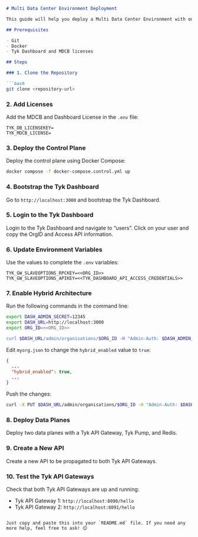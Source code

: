 ```markdown
# Multi Data Center Environment Deployment

This guide will help you deploy a Multi Data Center Environment with one control plane and two data planes.

## Prerequisites

- Git
- Docker
- Tyk Dashboard and MDCB licenses

## Steps

### 1. Clone the Repository

```bash
git clone <repository-url>
```

### 2. Add Licenses

Add the MDCB and Dashboard License in the `.env` file:

```env
TYK_DB_LICENSEKEY=
TYK_MDCB_LICENSE=
```

### 3. Deploy the Control Plane

Deploy the control plane using Docker Compose:

```bash
docker compose -f docker-compose.control.yml up
```

### 4. Bootstrap the Tyk Dashboard

Go to `http://localhost:3000` and bootstrap the Tyk Dashboard.

### 5. Login to the Tyk Dashboard

Login to the Tyk Dashboard and navigate to “users”. Click on your user and copy the OrgID and Access API information.

### 6. Update Environment Variables

Use the values to complete the `.env` variables:

```env
TYK_GW_SLAVEOPTIONS_RPCKEY=<<ORG_ID>>
TYK_GW_SLAVEOPTIONS_APIKEY=<<TYK_DASHBOARD_API_ACCESS_CREDENTIALS>>
```

### 7. Enable Hybrid Architecture

Run the following commands in the command line:

```bash
export DASH_ADMIN_SECRET=12345
export DASH_URL=http://localhost:3000
export ORG_ID=<<ORG_ID>>

curl $DASH_URL/admin/organisations/$ORG_ID -H "Admin-Auth: $DASH_ADMIN_SECRET" | python3 -mjson.tool > myorg.json
```

Edit `myorg.json` to change the `hybrid_enabled` value to `true`:

```json
{
  ...
  "hybrid_enabled": true,
  ...
}
```

Push the changes:

```bash
curl -X PUT $DASH_URL/admin/organisations/$ORG_ID -H "Admin-Auth: $DASH_ADMIN_SECRET" -d @myorg.json
```

### 8. Deploy Data Planes

Deploy two data planes with a Tyk API Gateway, Tyk Pump, and Redis.

### 9. Create a New API

Create a new API to be propagated to both Tyk API Gateways.

### 10. Test the Tyk API Gateways

Check that both Tyk API Gateways are up and running:

- Tyk API Gateway 1: `http://localhost:8090/hello`
- Tyk API Gateway 2: `http://localhost:8091/hello`
```

Just copy and paste this into your `README.md` file. If you need any more help, feel free to ask! 😊